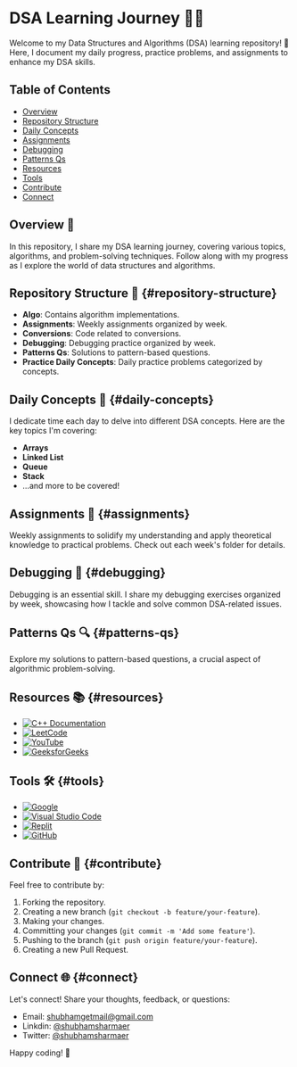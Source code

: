 # DSA Learning Journey 👨‍💻

Welcome to my Data Structures and Algorithms (DSA) learning repository! 🚀 Here, I document my daily progress, practice problems, and assignments to enhance my DSA skills.

## Table of Contents

- [Overview](#overview)
- [Repository Structure](#repository-structure)
- [Daily Concepts](#daily-concepts)
- [Assignments](#assignments)
- [Debugging](#debugging)
- [Patterns Qs](#patterns-qs)
- [Resources](#resources)
- [Tools](#tools)
- [Contribute](#contribute)
- [Connect](#connect)

## Overview 🌟

In this repository, I share my DSA learning journey, covering various topics, algorithms, and problem-solving techniques. Follow along with my progress as I explore the world of data structures and algorithms.

## Repository Structure 📂 {#repository-structure}

- **Algo**: Contains algorithm implementations.
- **Assignments**: Weekly assignments organized by week.
- **Conversions**: Code related to conversions.
- **Debugging**: Debugging practice organized by week.
- **Patterns Qs**: Solutions to pattern-based questions.
- **Practice Daily Concepts**: Daily practice problems categorized by concepts.

## Daily Concepts 📆 {#daily-concepts}

I dedicate time each day to delve into different DSA concepts. Here are the key topics I'm covering:

- **Arrays**
- **Linked List**
- **Queue**
- **Stack**
- ...and more to be covered!

## Assignments 📝 {#assignments}

Weekly assignments to solidify my understanding and apply theoretical knowledge to practical problems. Check out each week's folder for details.

## Debugging 🐞 {#debugging}

Debugging is an essential skill. I share my debugging exercises organized by week, showcasing how I tackle and solve common DSA-related issues.

## Patterns Qs 🔍 {#patterns-qs}

Explore my solutions to pattern-based questions, a crucial aspect of algorithmic problem-solving.

## Resources 📚 {#resources}

- [![C++ Documentation](https://img.shields.io/badge/C++-Documentation-blue)](https://en.cppreference.com/)
- [![LeetCode](https://img.shields.io/badge/LeetCode-Problem%20Solving-brightgreen)](https://leetcode.com/)
- [![YouTube](https://img.shields.io/badge/YouTube-Learning-red)](https://www.youtube.com/)
- [![GeeksforGeeks](https://img.shields.io/badge/GeeksforGeeks-Concept%20Clarity-orange)](https://www.geeksforgeeks.org/)

## Tools 🛠️ {#tools}

- [![Google](https://img.shields.io/badge/Google-Search-informational)](https://www.google.com/)
- [![Visual Studio Code](https://img.shields.io/badge/VS%20Code-IDE-blue)](https://code.visualstudio.com/)
- [![Replit](https://img.shields.io/badge/Replit-Online%20IDE-lightgrey)](https://replit.com/)
- [![GitHub](https://img.shields.io/badge/GitHub-Version%20Control-brightgreen)](https://github.com/)

## Contribute 🤝 {#contribute}

Feel free to contribute by:

1. Forking the repository.
2. Creating a new branch (`git checkout -b feature/your-feature`).
3. Making your changes.
4. Committing your changes (`git commit -m 'Add some feature'`).
5. Pushing to the branch (`git push origin feature/your-feature`).
6. Creating a new Pull Request.

## Connect 🌐 {#connect}

Let's connect! Share your thoughts, feedback, or questions:

- Email: shubhamgetmail@gmail.com
- Linkdin: [@shubhamsharmaer](https://linkedin.com/shubhamsharmaer)
- Twitter: [@shubhamsharmaer](https://twitter.com/shubhamsharmaer)

Happy coding! 🚀
